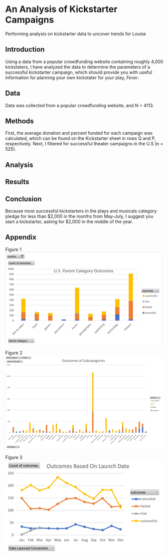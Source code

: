 # An Analysis of Kickstarter Campaigns
Performing analysis on kickstarter data to uncover trends for Louise
## Introduction
Using a data from a popular crowdfunding website containing roughly 4,000 kickstaters, I have analyzed the data to determine the parameters of a successful kickstarter campaign, which should provide you with useful information for planning your own kickstater for your play, <i>Fever</i>.
## Data
Data was collected from a popular crowdfunding website, and N = 4113.
## Methods
First, the average donation and percent funded for each campaign was calculated, which can be found on the Kickstarter sheet in rows Q and P, respectively. Next, I filtered for successful theater campaigns in the U.S (n = 525).
## Analysis
## Results
## Conclusion
Because most successful kickstarters in the plays and musicals category pledge for less than $2,000 in the months from May-July, I suggest you start a kickstarter, asking for $2,000 in the middle of the year.  
## Appendix
Figure 1<br>
<img src="images/Parent%20Category%20Chart.png" width="500"><br><br>
Figure 2<br>
<img src="images/Subcategory%20Chart.png" width="500"><br><br>
Figure 3<br>
<img src="images/Outcomes%20Based%20on%20Launch%20Date%20Chart.png" width="500">



